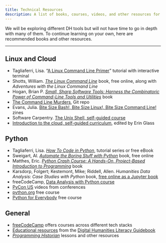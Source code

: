 ```yaml
---
title: Technical Resources
description: A list of books, courses, videos, and other resources for learning technical skills.
---
```

<div>
  <p class="text-lg paragraph">
    We will be exploring different DH tools but will not have time to go in depth with many of them. To continue learning on your own, here are recommended books and other resources.
  </p>
  <hr>
</div>

<div>
  <p class="text-lg paragraph">
    <h2>Linux and Cloud</h2>
    <ul class="text-lg">
        <li>Tagliaferri, Lisa. “<a href="https://www.digitalocean.com/community/tutorials/a-linux-command-line-primer" target="_blank">A Linux Command Line Primer</a>” tutorial with interactive terminal</li>
        <li>Shotts, William. <em><a href="https://linuxcommand.org/tlcl.php" target="_blank">The Linux Command Line</a></em> book, free online, along with <em>Adventures with the Linux Command Line</em></li>
        <li>Hogan, Brian P. <em><a href="https://pragprog.com/titles/bhcldev/small-sharp-software-tools/" target="_blank">Small, Sharp Software Tools: Harness the Combinatoric Power of Command-Line Tools and Utilities</a></em> book</li>
        <li><a href="https://github.com/veltman/clmystery" target="_blank">The Command Line Murders</a>, Git repo</li>
        <li>Evans, Julia. <a href="https://wizardzines.com/" target="_blank">Bite Size Bash!, Bite Size Linux!, Bite Size Command Line!</a> zines</li>
        <li>Software Carpentry. <a href="https://swcarpentry.github.io/shell-novice/" target="_blank">The Unix Shell, self-guided course</a></li>
        <li><a href="https://www.digitalocean.com/community/curriculums/introduction-to-the-cloud" target="_blank">Introduction to the cloud, self-guided curriculum</a>, edited by Erin Glass</li>
    </ul>
</div>

<div>
    <h2>Python</h2>
    <ul class="text-lg">
        <li>Tagliaferri, Lisa. <em><a href="https://www.digitalocean.com/community/tutorial_series/how-to-code-in-python-3" target="_blank">How To Code in Python</a></em>, tutorial series or free eBook</li>
        <li>Sweigart, Al. <em><a href="https://automatetheboringstuff.com/" target="_blank">Automate the Boring Stuff with Python</a></em> book, free online</li>
        <li>Matthes, Eric. <em><a href="https://nostarch.com/pythoncrashcourse2e" target="_blank">Python Crash Course: A Hands-On, Project-Based Introduction to Programming</a></em> book</li>
        <li>Karsdorp, Folgert; Kestemont, Mike; Riddell, Allen. <em>Humanities Data Analysis: Case Studies with Python</a></em> book, <a href="https://www.humanitiesdataanalysis.org/" target="_blank">free online as a Jupyter book</a></li>
        <li>freeCodeCamp, <a href="https://www.youtube.com/watch?v=GPVsHOlRBBI" target="_blank">Data Analysis with Python course</a></li>
        <li><a href="https://www.youtube.com/c/PyConUS?app=desktop" target="_blank">PyCon US</a> videos from conferences</li>
        <li><a href="https://www.learnpython.org/" target="_blank">python.org</a> free course</li>
        <li><a href="https://www.py4e.com/" target="_blank">Python for Everybody</a> free course</li>
    </ul>
</div>

<div>
    <h2>General</h2>
    <ul class="text-lg">
        <li><a href="https://www.freecodecamp.org/" target="_blank">freeCodeCamp</a> offers courses across different tech stacks </li>
        <li><a href="https://cmu-lib.github.io/dhlg/global-resources/educational-resources/" target="_blank">Educational resources</a> from the <a href="https://cmu-lib.github.io/dhlg/" target="_blank">Digital Humanities Literacy Guidebook</a></li>
        <li><em><a href="https://programminghistorian.org/" target="_blank">Programming Historian</a></em> lessons and other resources</li>
    </ul>
    </p>
    </div>
